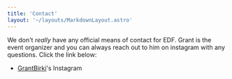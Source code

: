 ```yaml
---
title: 'Contact'
layout: '~/layouts/MarkdownLayout.astro'
---
```


We don't *really* have any official means of contact for EDF. Grant is the event organizer and you can always reach out to him on instagram with any questions. Click the link below:

- [GrantBirki](https://www.instagram.com/GrantBirki/)'s Instagram
